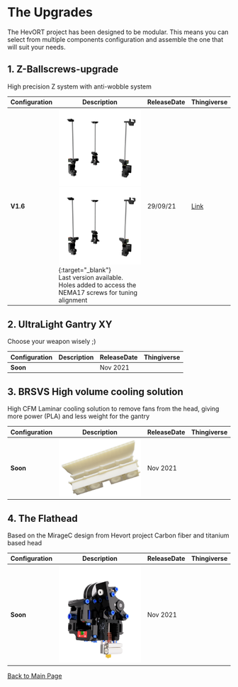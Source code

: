 # The Upgrades

The HevORT project has been designed to be modular. This means you can select from multiple components configuration and assemble the one that will suit your needs.  

## 1. Z-Ballscrews-upgrade
High precision Z system with anti-wobble system 

Configuration|Description|ReleaseDate|Thingiverse
-------------|-----------|-----------|-----------
**V1.6**|![alt text](/image/Complete.png) [![alt text](/image/Complete.png)](/cad/BRS-BS-v1.6-400.f3d){:target="_blank"}<br> Last version available. Holes added to access the NEMA17 screws for tuning alignment|29/09/21| [Link](https://www.thingiverse.com/thing:4978199)


## 2. UltraLight Gantry XY
Choose your weapon wisely ;)

Configuration|Description|ReleaseDate|Thingiverse
-------------|-----------|-----------|-----------
**Soon**||Nov 2021|



## 3. BRSVS High volume cooling solution
High CFM Laminar cooling solution to remove fans from the head, giving more power (PLA) and less weight for the gantry

Configuration|Description|ReleaseDate|Thingiverse
-------------|-----------|-----------|-----------
**Soon**|![alt text](/image/brsvs.png) <br> |Nov 2021|

## 4. The Flathead
Based on the MirageC design from Hevort project
Carbon fiber and titanium based head

Configuration|Description|ReleaseDate|Thingiverse
-------------|-----------|-----------|-----------
**Soon**|![alt text](/image/flathead.png) <br>|Nov 2021|




[Back to Main Page](/readme.md)
